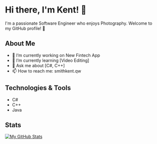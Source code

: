 # Hi there, I'm Kent! 👋

I'm a passionate Software Engineer who enjoys Photography. Welcome to my GitHub profile! 🚀

## About Me

- 🔭 I’m currently working on New Fintech App
- 🌱 I’m currently learning [Video Editing]
- 💬 Ask me about [C#, C++]
- 📫 How to reach me: smithkent.qw

## Technologies & Tools

- C#
- C++
- Java


## Stats

[![My GitHub Stats](https://github-readme-stats.vercel.app/api?username=Smithk0&show_icons=true&count_private=true&hide=contribs,prs&theme=radical)](https://github.com/Smithk0)

